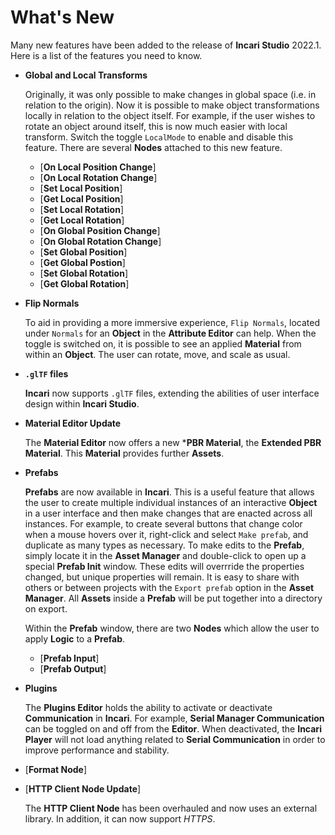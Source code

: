 # What's New

Many new features have been added to the release of **Incari Studio** 2022.1. Here is a list of the features you need to know.

* **Global and Local Transforms** 

    Originally, it was only possible to make changes in global space (i.e. in relation to the origin). Now it is possible to make object transformations locally in relation to the object itself. For example, if the user wishes to rotate an object around itself, this is now much easier with local transform. Switch the toggle `LocalMode` to enable and disable this feature. There are several **Nodes** attached to this new feature. 

  * [**On Local Position Change**]
  * [**On Local Rotation Change**]
  * [**Set Local Position**]
  * [**Get Local Position**]
  * [**Set Local Rotation**]
  * [**Get Local Rotation**]
  * [**On Global Position Change**]
  * [**On Global Rotation Change**]
  * [**Set Global Position**]
  * [**Get Global Postion**]
  * [**Set Global Rotation**]
  * [**Get Global Rotation**]


* **Flip Normals** 

    To aid in providing a more immersive experience, `Flip Normals`, located under `Normals` for an **Object** in the **Attribute Editor** can help. When the toggle is switched on, it is possible to see an applied **Material** from within an **Object**. The user can rotate, move, and scale as usual. 


* **`.glTF` files**

     **Incari** now supports `.glTF` files, extending the abilities of user interface design within **Incari Studio**. 


* **Material Editor Update**
  
   The **Material Editor** now offers a new ***PBR Material**, the **Extended PBR Material**. This **Material** provides further **Assets**.


* **Prefabs**


    **Prefabs** are now available in **Incari**. This is a useful feature that allows the user to create multiple individual instances of an interactive **Object** in a user interface and then make changes that are enacted across all instances. For example, to create several buttons that change color when a mouse hovers over it, right-click and select `Make prefab`, and duplicate as many types as necessary. To make edits to the **Prefab**, simply locate it in the **Asset Manager** and double-click to open up a special **Prefab Init** window. These edits will overrride the properties changed, but unique properties will remain. It is easy to share with others or between projects with the `Export prefab` option in the **Asset Manager**. All **Assets** inside a **Prefab** will be put together into a directory on export. 

    Within the **Prefab** window, there are two **Nodes** which allow the user to apply **Logic** to a **Prefab**.
  * [**Prefab Input**]
  * [**Prefab Output**]



* **Plugins** 
  
    The **Plugins Editor** holds the ability to activate or deactivate **Communication** in **Incari**. For example, **Serial Manager Communication** can be toggled on and off from the **Editor**. When deactivated, the **Incari Player** will not load anything related to **Serial Communication** in order to improve performance and stability.  




* [**Format Node**] 

* [**HTTP Client Node Update**]

    The **HTTP Client Node** has been overhauled and now uses an external library. In addition, it can now support *HTTPS*. 

